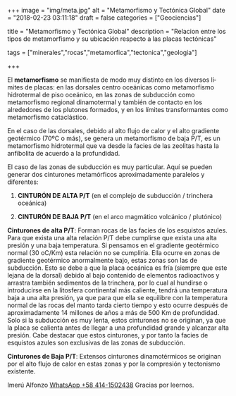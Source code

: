 +++
image = "img/meta.jpg" 
alt = "Metamorfismo y Tectónica Global" 
date = "2018-02-23 03:11:18"
draft = false 
categories = ["Geociencias"]

title = "Metamorfismo y Tectónica Global" 
description = "Relacion entre los tipos de metamorfismo y su ubicación respecto a las placas tectónicas" 

tags = ["minerales","rocas","metamorfica","tectonica","geologia"]

+++

El **metamorfismo** se manifiesta de modo muy distinto en los diversos lí­mites de placas: en las dorsales centro oceánicas como metamorfismo hidrotermal de piso oceánico, en las zonas de subducción como metamorfismo regional dinamotermal y también de contacto en los alrededores de los plutones formados, y en los lí­mites transformantes como metamorfismo cataclástico.

En el caso de las dorsales, debido al alto flujo de calor y el alto gradiente geotérmico (70ºC o más), se genera un metamorfismo de baja P/T, es un metamorfismo hidrotermal que va desde la facies de las zeolitas hasta la anfibolita de acuerdo a la profundidad. 

El caso de las zonas de subducción es muy particular. Aquí­ se pueden generar dos cinturones metamórficos aproximadamente paralelos y diferentes:

1. **CINTURÓN DE ALTA P/T** (en el complejo de subducción / trinchera oceánica)

2. **CINTURÓN DE BAJA P/T** (en el arco magmático volcánico / plutónico)

**Cinturones de alta P/T**: Forman rocas de las facies de los esquistos azules. Para que exista una alta relación P/T debe cumplirse que exista una alta presión y una baja temperatura. Si pensamos en el gradiente geotérmico normal (30 oC/Km) esta relación no se cumplirí­a. Ella ocurre en zonas de gradiente geotérmico anormalmente bajo, estas zonas son las de subducción. Esto se debe a que la placa oceánica es frí­a (siempre que este lejana de la dorsal) debido al bajo contenido de elementos radioactivos y arrastra también sedimentos de la trinchera, por lo cual al hundirse o introducirse en la litosfera continental más caliente, tendrá una temperatura baja a una alta presión, ya que para que ella se equilibre con la temperatura normal de las rocas del manto tarda cierto tiempo y esto ocurre después de aproximadamente 14 millones de años a más de 500 Km de profundidad. Solo si la subducción es muy lenta, estos cinturones no se originan, ya que la placa se calienta antes de llegar a una profundidad grande y alcanzar alta presión. Cabe destacar que estos cinturones, y por tanto la facies de esquistos azules son exclusivas de las zonas de subducción.

**Cinturones de Baja P/T**: Extensos cinturones dinamotérmicos se originan por el alto flujo de calor en estas zonas y por la compresión y tectonismo existente.

Imerú Alfonzo [WhatsApp +58 414-1502438](https://wa.me/584141502438)
Gracias por leernos.
